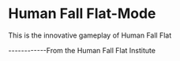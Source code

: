 # Human Fall Flat-Mode
This is the innovative gameplay of Human Fall Flat 

------------From the Human Fall Flat Institute
